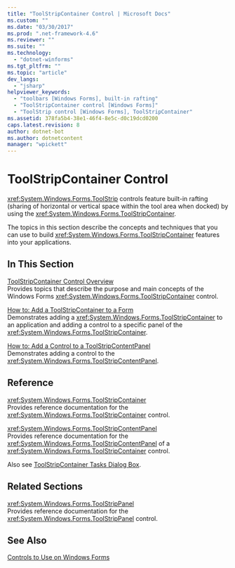 ```yaml
---
title: "ToolStripContainer Control | Microsoft Docs"
ms.custom: ""
ms.date: "03/30/2017"
ms.prod: ".net-framework-4.6"
ms.reviewer: ""
ms.suite: ""
ms.technology: 
  - "dotnet-winforms"
ms.tgt_pltfrm: ""
ms.topic: "article"
dev_langs: 
  - "jsharp"
helpviewer_keywords: 
  - "toolbars [Windows Forms], built-in rafting"
  - "ToolStripContainer control [Windows Forms]"
  - "ToolStrip control [Windows Forms], ToolStripContainer"
ms.assetid: 378fa5b4-38e1-46f4-8e5c-d0c19dcd0200
caps.latest.revision: 8
author: dotnet-bot
ms.author: dotnetcontent
manager: "wpickett"
---
```

# ToolStripContainer Control
<xref:System.Windows.Forms.ToolStrip> controls feature built-in rafting (sharing of horizontal or vertical space within the tool area when docked) by using the <xref:System.Windows.Forms.ToolStripContainer>.  
  
 The topics in this section describe the concepts and techniques that you can use to build <xref:System.Windows.Forms.ToolStripContainer> features into your applications.  
  
## In This Section  
 [ToolStripContainer Control Overview](../../../../docs/framework/winforms/controls/toolstripcontainer-control-overview.md)  
 Provides topics that describe the purpose and main concepts of the Windows Forms <xref:System.Windows.Forms.ToolStripContainer> control.  
  
 [How to: Add a ToolStripContainer to a Form](../../../../docs/framework/winforms/controls/how-to-add-a-toolstripcontainer-to-a-form.md)  
 Demonstrates adding a <xref:System.Windows.Forms.ToolStripContainer> to an application and adding a control to a specific panel of the <xref:System.Windows.Forms.ToolStripContainer>.  
  
 [How to: Add a Control to a ToolStripContentPanel](../../../../docs/framework/winforms/controls/how-to-add-a-control-to-a-toolstripcontentpanel.md)  
 Demonstrates adding a control to the <xref:System.Windows.Forms.ToolStripContentPanel>.  
  
## Reference  
 <xref:System.Windows.Forms.ToolStripContainer>  
 Provides reference documentation for the <xref:System.Windows.Forms.ToolStripContainer> control.  
  
 <xref:System.Windows.Forms.ToolStripContentPanel>  
 Provides reference documentation for the <xref:System.Windows.Forms.ToolStripContentPanel> of a <xref:System.Windows.Forms.ToolStripContainer> control.  
  
 Also see [ToolStripContainer Tasks Dialog Box](http://msdn.microsoft.com/library/ms233647\(v=vs.110\)).  
  
## Related Sections  
 <xref:System.Windows.Forms.ToolStripPanel>  
 Provides reference documentation for the <xref:System.Windows.Forms.ToolStripPanel> control.  
  
## See Also  
 [Controls to Use on Windows Forms](../../../../docs/framework/winforms/controls/controls-to-use-on-windows-forms.md)